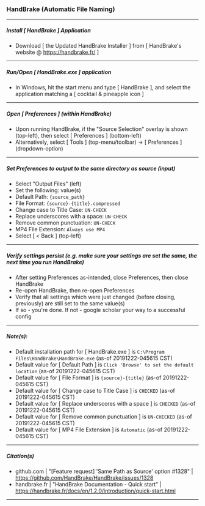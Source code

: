 
### HandBrake (Automatic File Naming)
<hr />


##### Install [ HandBrake ] Application 
* Download [ the Updated HandBrake Installer ] from [ HandBrake's website @ https://handbrake.fr/ ]
<hr />


##### Run/Open [ HandBrake.exe ] application
* In Windows, hit the start menu and type [ HandBrake ], and select the application matching a [ cocktail & pineapple icon ]
<hr />


##### Open [ Preferences ] (within HandBrake)
* Upon running HandBrake, if the "Source Selection" overlay is shown (top-left), then select [ Preferences ] (bottom-left)
* Alternatively, select [ Tools ] (top-menu/toolbar) -> [ Preferences ] (dropdown-option)
<hr />


##### Set Preferences to output to the same directory as source (input)
* Select "Output Files" (left)
* Set the following: value(s)
* Default Path:  ```{source_path}```
* File Format:   ```{source}-{title}.compressed```
* Change case to Title Case:   ```UN-CHECK```
* Replace underscores with a space:   ```UN-CHECK```
* Remove common punctuation:   ```UN-CHECK```
* MP4 File Extension:   ```Always use MP4```
* Select [ < Back ] (top-left)
<hr />

##### Verify settings persist (e.g. make sure your settings are set the same, the next time you run HandBrake)
* After setting Preferences as-intended, close Preferences, then close HandBrake
* Re-open HandBrake, then re-open Preferences
* Verify that all settings which were just changed (before closing, previously) are still set to the same value(s)
* If so - you're done. If not - google scholar your way to a successful config
<hr />


##### Note(s):
* Default installation path for [ HandBrake.exe ] is ```C:\Program Files\HandBrake\HandBrake.exe``` (as-of 20191222-045615 CST)
* Default value for [ Default Path ] is ```Click 'Browse' to set the default location``` (as-of 20191222-045615 CST)
* Default value for [ File Format ] is ```{source}-{title}``` (as-of 20191222-045615 CST)
* Default value for [ Change case to Title Case ] is ```CHECKED``` (as-of 20191222-045615 CST)
* Default value for [ Replace underscores with a space ] is ```CHECKED``` (as-of 20191222-045615 CST)
* Default value for [ Remove common punctuation ] is ```UN-CHECKED``` (as-of 20191222-045615 CST)
* Default value for [ MP4 File Extension ] is ```Automatic``` (as-of 20191222-045615 CST)
<hr />


##### Citation(s)
* github.com  |  "[Feature request] 'Same Path as Source' option #1328"  |  https://github.com/HandBrake/HandBrake/issues/1328
* handbrake.fr  |  "HandBrake Documentation - Quick start"  |  https://handbrake.fr/docs/en/1.2.0/introduction/quick-start.html
<hr />

